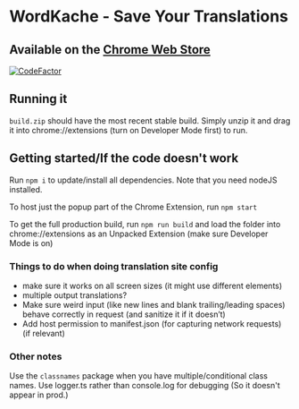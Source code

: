 # WordKache - Save Your Translations
## Available on the [Chrome Web Store](https://chrome.google.com/webstore/detail/wordkache-save-your-trans/iggnlghjaffpnnngboejpclkpioimbog)
[![CodeFactor](https://www.codefactor.io/repository/github/cirex-web/wordkache/badge)](https://www.codefactor.io/repository/github/cirex-web/wordkache)
## Running it
`build.zip` should have the most recent stable build. Simply unzip it and drag it into chrome://extensions (turn on Developer Mode first) to run.

## Getting started/If the code doesn't work
Run ```npm i``` to update/install all dependencies. Note that you need nodeJS installed.

To host just the popup part of the Chrome Extension, run `npm start`

To get the full production build, run `npm run build` and load the folder into chrome://extensions as an Unpacked Extension (make sure Developer Mode is on)

### Things to do when doing translation site config
- make sure it works on all screen sizes (it might use different elements)
- multiple output translations?
- Make sure weird input (like new lines and blank trailing/leading spaces) behave correctly in request (and sanitize it if it doesn’t)
- Add host permission to manifest.json (for capturing network requests) (if relevant)

### Other notes
Use the `classnames` package when you have multiple/conditional class names.
Use logger.ts rather than console.log for debugging (So it doesn't appear in prod.)

